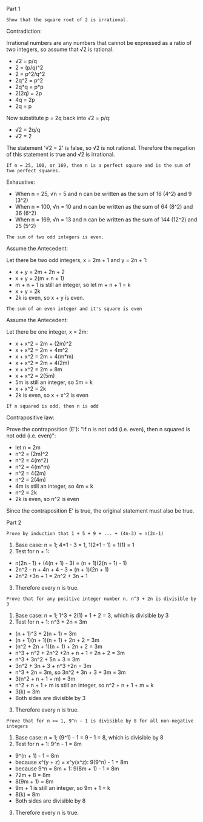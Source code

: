 Part 1

```
Show that the square root of 2 is irrational.
```

Contradiction:

Irrational numbers are any numbers that cannot be expressed as a ratio of two integers, so assume that √2 is rational.

- √2 = p/q
- 2 = (p/q)^2
- 2 = p^2/q^2
- 2q^2 = p^2
- 2q\*q = p\*p
- 2(2q) = 2p
- 4q = 2p
- 2q = p

Now substitute p = 2q back into √2 = p/q:

- √2 = 2q/q
- √2 = 2

The statement '√2 = 2' is false, so √2 is not rational. Therefore the negation of this statement is true and √2 is irrational.

```
If n = 25, 100, or 169, then n is a perfect square and is the sum of two perfect squares.
```
 
Exhaustive:

- When n = 25, √n = 5 and n can be written as the sum of 16 (4^2) and 9 (3^2)
- When n = 100, √n = 10 and n can be written as the sum of 64 (8^2) and 36 (6^2)
- When n = 169, √n = 13 and n can be written as the sum of 144 (12^2) and 25 (5^2)

```
The sum of two odd integers is even.
```

Assume the Antecedent:

Let there be two odd integers, x = 2m + 1 and y = 2n + 1:
- x + y = 2m + 2n + 2
- x + y = 2(m + n + 1)
- m + n + 1 is still an integer, so let m + n + 1 = k
- x + y = 2k
- 2k is even, so x + y is even.

```
The sum of an even integer and it's square is even
```

Assume the Antecedent:

Let there be one integer, x = 2m:
- x + x^2 = 2m + (2m)^2
- x + x^2 = 2m + 4m^2
- x + x^2 = 2m + 4(m\*m)
- x + x^2 = 2m + 4(2m)
- x + x^2 = 2m + 8m
- x + x^2 = 2(5m)
- 5m is still an integer, so 5m = k
- x + x^2 = 2k
- 2k is even, so x + x^2 is even

```
If n squared is odd, then n is odd
```

Contrapositive law:

Prove the contraposition (E'): "If n is not odd (i.e. even), then n squared is not odd (i.e. even)":
- let n = 2m
- n^2 = (2m)^2
- n^2 = 4(m^2)
- n^2 = 4(m\*m)
- n^2 = 4(2m)
- n^2 = 2(4m)
- 4m is still an integer, so 4m = k
- n^2 = 2k
- 2k is even, so n^2 is even

Since the contraposition E' is true, the original statement must also be true.

Part 2

```
Prove by induction that 1 + 5 + 9 + ... + (4n-3) = n(2n-1)
```

1) Base case: n = 1; 4\*1 - 3 = 1, 1(2\*1 - 1) = 1(1) = 1
2) Test for n + 1: 
 - n(2n - 1) + (4(n + 1) - 3) = (n + 1)(2(n + 1) - 1)
 - 2n^2 - n + 4n + 4 - 3 = (n + 1)(2n + 1)
 - 2n^2 +3n + 1 = 2n^2 + 3n + 1
3) Therefore every n is true.

```
Prove that for any positive integer number n, n^3 + 2n is divisible by 3
```

1) Base case: n = 1; 1^3 + 2(1) = 1 + 2 = 3, which is divisible by 3
2) Test for n + 1: n^3 + 2n = 3m
 - (n + 1)^3 + 2(n + 1) = 3m
 - (n + 1)(n + 1)(n + 1) + 2n + 2 = 3m
 - (n^2 + 2n + 1)(n + 1) + 2n + 2 = 3m
 - n^3 + n^2 + 2n^2 +2n + n + 1 + 2n + 2 = 3m
 - n^3 + 3n^2 + 5n + 3 = 3m
 - 3n^2 + 3n + 3 + n^3 +2n = 3m
 - n^3 + 2n = 3m, so 3n^2 + 3n + 3 + 3m = 3m
 - 3(n^2 + n + 1 + m) = 3m
 - n^2 + n + 1 + m is still an integer, so n^2 + n + 1 + m = k
 - 3(k) = 3m
 - Both sides are divisible by 3
3) Therefore every n is true.

```
Prove that for n >= 1, 9^n − 1 is divisible by 8 for all non-negative integers
```

1) Base case: n = 1; (9^1) - 1 = 9 - 1 = 8, which is divisible by 8
2) Test for n + 1: 9^n - 1 = 8m
 - 9^(n + 1) - 1 = 8m
 - because x^(y + z) = x^y(x^z): 9(9^n) - 1 = 8m
 - because 9^n = 8m + 1: 9(8m + 1) - 1 = 8m
 - 72m + 8 = 8m
 - 8(9m + 1) = 8m
 - 9m + 1 is still an integer, so 9m + 1 = k
 - 8(k) = 8m
 - Both sides are divisible by 8
3) Therefore every n is true.
